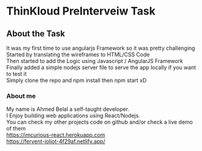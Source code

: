 # ThinKloud PreInterveiw Task


## About the Task
It was my first time to use angularjs Framework so it was pretty challenging <br>
Started by translating the wireframes to HTML/CSS Code<br>
Then started to add the Logic using Javascript / AngularJS Framework<br>
Finally added a simple nodejs server file to serve the app locally if you want to test it <br>
Simply clone the repo and npm install then npm start xD<br>
### About me
My name is Ahmed Belal a self-taught developer.<br>
I Enjoy building web applications using React/Nodejs.<br>
You can check my other projects code on github and/or check a live demo of them<br>
https://imcurious-react.herokuapp.com<br>
https://fervent-joliot-4f29af.netlify.app/<br>